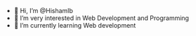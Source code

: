 - 👋 Hi, I’m @HishamIb
- 👀 I’m very interested in Web Development and Programming 
- 🌱 I’m currently learning Web development 

